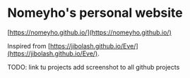 # Nomeyho's personal website

[https://nomeyho.github.io/](https://nomeyho.github.io/)


Inspired from [https://jibolash.github.io/Eve/](https://jibolash.github.io/Eve/).

TODO:
 link tu projects
add screenshot to all github projects
